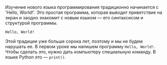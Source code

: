 Изучение нового языка программирования традиционно начинается с 'Hello, World!'. Это простая программа, которая выводит приветствие на экран и заодно знакомит с новым языком — его синтаксисом и структурой программы.

```text
Hello, World!
```

Этой традиции уже больше сорока лет, поэтому и мы не будем нарушать ее. В первом уроке мы напишем программу `Hello, World!`. Чтобы сделать это, нужно дать компьютеру специальную команду. В языке Python это — `print()`.
